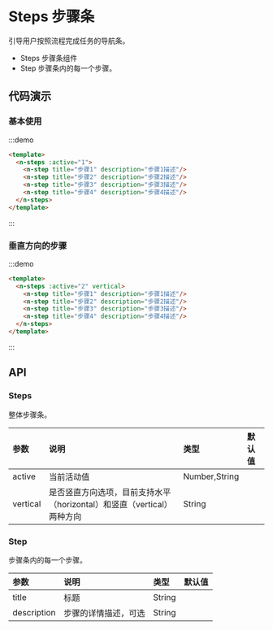 # Steps 步骤条
引导用户按照流程完成任务的导航条。

- Steps 步骤条组件
- Step 步骤条内的每一个步骤。

## 代码演示

### 基本使用

:::demo
```html
<template>
  <n-steps :active="1">
    <n-step title="步骤1" description="步骤1描述"/>
    <n-step title="步骤2" description="步骤2描述"/>
    <n-step title="步骤3" description="步骤3描述"/>
    <n-step title="步骤4" description="步骤4描述"/>
  </n-steps>
</template>

```
:::

### 垂直方向的步骤

:::demo
```html
<template>
  <n-steps :active="2" vertical>
    <n-step title="步骤1" description="步骤1描述"/>
    <n-step title="步骤2" description="步骤2描述"/>
    <n-step title="步骤3" description="步骤3描述"/>
    <n-step title="步骤4" description="步骤4描述"/>
  </n-steps>
</template>

```
:::

## API

### Steps

整体步骤条。

| 参数 | 说明 | 类型 | 默认值 |
| :--- | :--- | :--- | :--- |
| active | 当前活动值 | Number,String | |
| vertical | 是否竖直方向选项，目前支持水平（horizontal）和竖直（vertical）两种方向 | String |  |

### Step

步骤条内的每一个步骤。

| 参数 | 说明 | 类型 | 默认值 |
| :--- | :--- | :--- | :--- |
| title | 标题 | String | |
| description | 步骤的详情描述，可选 | String |  |
